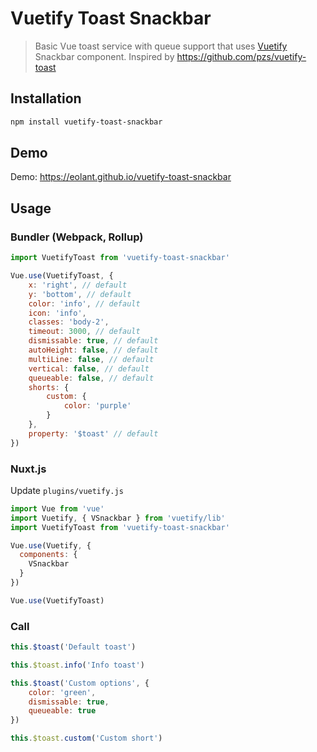 # Vuetify Toast Snackbar

> Basic Vue toast service with queue support that uses [Vuetify](https://github.com/vuetifyjs/vuetify) Snackbar component.
> Inspired by https://github.com/pzs/vuetify-toast

## Installation

```bash
npm install vuetify-toast-snackbar
```

## Demo

Demo: https://eolant.github.io/vuetify-toast-snackbar

## Usage

### Bundler (Webpack, Rollup)

```js
import VuetifyToast from 'vuetify-toast-snackbar'

Vue.use(VuetifyToast, {
	x: 'right', // default
	y: 'bottom', // default
	color: 'info', // default
	icon: 'info',
	classes: 'body-2',
	timeout: 3000, // default
	dismissable: true, // default
	autoHeight: false, // default
	multiLine: false, // default
	vertical: false, // default
	queueable: false, // default
	shorts: {
		custom: {
			color: 'purple'
		}
	},
	property: '$toast' // default
})
```

### Nuxt.js

Update `plugins/vuetify.js`

```js
import Vue from 'vue'
import Vuetify, { VSnackbar } from 'vuetify/lib'
import VuetifyToast from 'vuetify-toast-snackbar'

Vue.use(Vuetify, {
  components: {
    VSnackbar
  }
})

Vue.use(VuetifyToast)
```

### Call

```js
this.$toast('Default toast')

this.$toast.info('Info toast')

this.$toast('Custom options', {
	color: 'green',
	dismissable: true,
	queueable: true
})

this.$toast.custom('Custom short')
```